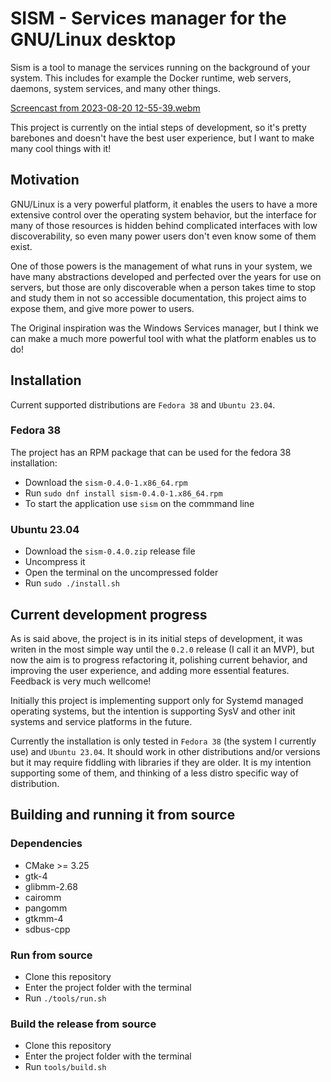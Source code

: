 # SISM - Services manager for the GNU/Linux desktop

Sism is a tool to manage the services running on the background of your system. This includes for example the Docker runtime, web servers, daemons, system services, and many other things.

[Screencast from 2023-08-20 12-55-39.webm](https://github.com/luizgfranca/SISM/assets/19842670/e4979e4a-96aa-4b24-a829-ea132beae167)

This project is currently on the intial steps of development, so it's pretty barebones and doesn't have the best user experience, but I want to make many cool things with it!


## Motivation

GNU/Linux is a very powerful platform, it enables the users to have a more extensive control over the operating system behavior, but the interface for many  of those resources is hidden behind complicated interfaces with low discoverability, so even many power users don't even know some of them exist. 

One of those powers is the management of what runs in your system, we have many abstractions developed and perfected over the years for use on servers, but those are only discoverable when a person takes time to stop and study them in not so accessible documentation, this project aims to expose them, and give 
more power to users.

The Original inspiration was the Windows Services manager, but I think we can make a much more powerful tool with what the platform enables us to do!

## Installation

Current supported distributions are `Fedora 38` and `Ubuntu 23.04`.

### Fedora 38
The project has an RPM package that can be used for the fedora 38 installation:
 - Download the `sism-0.4.0-1.x86_64.rpm`
 - Run `sudo dnf install sism-0.4.0-1.x86_64.rpm`
 - To start the application use `sism` on the commmand line

### Ubuntu 23.04
 - Download the `sism-0.4.0.zip` release file
 - Uncompress it
 - Open the terminal on the uncompressed folder
 - Run `sudo ./install.sh`

## Current development progress

As is said above, the project is in its initial steps of development, it was writen in the most simple way until the `0.2.0` release (I call it an MVP), but now the aim is to progress
refactoring it, polishing current behavior, and improving the user experience, and adding more essential features. Feedback is very much wellcome!

Initially this project is implementing support only for Systemd managed operating systems, but the intention is supporting SysV and other init systems and service platforms in the future.

Currently the installation is only tested in `Fedora 38` (the system I currently use) and `Ubuntu 23.04`. It should work in other distributions and/or versions
but it may require fiddling with libraries if they are older. It is my intention supporting some of them, and thinking of a less distro specific way of distribution.

## Building and running it from source

### Dependencies
 - CMake >= 3.25
 - gtk-4
 - glibmm-2.68
 - cairomm
 - pangomm
 - gtkmm-4
 - sdbus-cpp

### Run from source

 - Clone this repository
 - Enter the project folder with the terminal
 - Run `./tools/run.sh`

### Build the release from source

 - Clone this repository
 - Enter the project folder with the terminal
 - Run `tools/build.sh`


